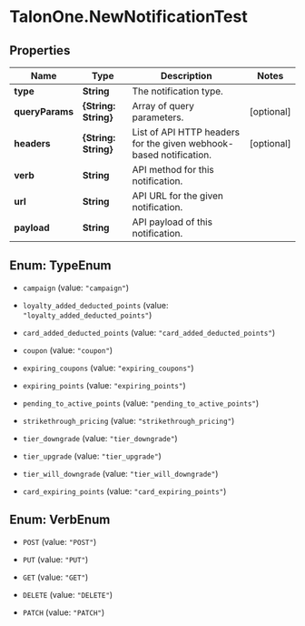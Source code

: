 # TalonOne.NewNotificationTest

## Properties

Name | Type | Description | Notes
------------ | ------------- | ------------- | -------------
**type** | **String** | The notification type. | 
**queryParams** | **{String: String}** | Array of query parameters. | [optional] 
**headers** | **{String: String}** | List of API HTTP headers for the given webhook-based notification. | [optional] 
**verb** | **String** | API method for this notification. | 
**url** | **String** | API URL for the given notification. | 
**payload** | **String** | API payload of this notification. | 



## Enum: TypeEnum


* `campaign` (value: `"campaign"`)

* `loyalty_added_deducted_points` (value: `"loyalty_added_deducted_points"`)

* `card_added_deducted_points` (value: `"card_added_deducted_points"`)

* `coupon` (value: `"coupon"`)

* `expiring_coupons` (value: `"expiring_coupons"`)

* `expiring_points` (value: `"expiring_points"`)

* `pending_to_active_points` (value: `"pending_to_active_points"`)

* `strikethrough_pricing` (value: `"strikethrough_pricing"`)

* `tier_downgrade` (value: `"tier_downgrade"`)

* `tier_upgrade` (value: `"tier_upgrade"`)

* `tier_will_downgrade` (value: `"tier_will_downgrade"`)

* `card_expiring_points` (value: `"card_expiring_points"`)





## Enum: VerbEnum


* `POST` (value: `"POST"`)

* `PUT` (value: `"PUT"`)

* `GET` (value: `"GET"`)

* `DELETE` (value: `"DELETE"`)

* `PATCH` (value: `"PATCH"`)




